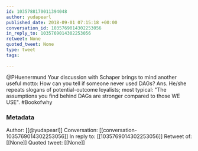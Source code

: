 ```yaml
---
id: 1035788170011394048
author: yudapearl
published_date: 2018-09-01 07:15:18 +00:00
conversation_id: 1035769014302253056
in_reply_to: 1035769014302253056
retweet: None
quoted_tweet: None
type: tweet
tags:

---
```


@PHuenermund Your discussion with Schaper brings to mind another useful motto: How can you tell if someone never used DAGs? Ans. He/she repeats slogans of potential-outcome loyalists; most typical: "The assumptions you find behind DAGs are stronger compared to those WE USE". #Bookofwhy

### Metadata

Author: [[@yudapearl]]
Conversation: [[conversation-1035769014302253056]]
In reply to: [[1035769014302253056]]
Retweet of: [[None]]
Quoted tweet: [[None]]
